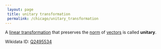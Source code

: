 ```yaml
---
 layout: page
 title: unitary transformation
 permalink: /chicago/unitary_transformation
---
```

A [linear transformation](https://mathgloss.github.io/MathGloss/chicago/linear_transformation) that preserves the [norm](https://mathgloss.github.io/MathGloss/chicago/norm) of [vectors](https://mathgloss.github.io/MathGloss/chicago/vector_space) is called **unitary**.

Wikidata ID: [Q2495534](https://www.wikidata.org/wiki/Q2495534)